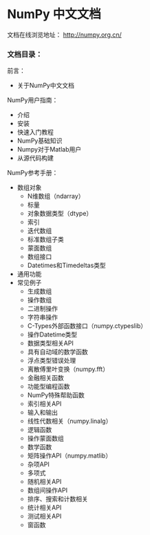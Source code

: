 # NumPy 中文文档

文档在线浏览地址：
http://numpy.org.cn/

### 文档目录：

前言：

- 关于NumPy中文文档

NumPy用户指南：

- 介绍
- 安装
- 快速入门教程
- NumPy基础知识
- Numpy对于Matlab用户
- 从源代码构建

NumPy参考手册：

- 数组对象
	- N维数组（ndarray）
	- 标量
	- 对象数据类型（dtype）
	- 索引
	- 迭代数组
	- 标准数组子类
	- 蒙面数组
	- 数组接口
	- Datetimes和Timedeltas类型
- 通用功能
- 常见例子
	- 生成数组
	- 操作数组
	- 二进制操作
	- 字符串操作
	- C-Types外部函数接口（numpy.ctypeslib）
	- 操作Datetime类型
	- 数据类型相关API
	- 具有自动域的数学函数
	- 浮点类型错误处理
	- 离散傅里叶变换（numpy.fft）
	- 金融相关函数
	- 功能型编程函数
	- NumPy特殊帮助函数
	- 索引相关API
	- 输入和输出
	- 线性代数相关（numpy.linalg）
	- 逻辑函数
	- 操作蒙面数组
	- 数学函数
	- 矩阵操作API（numpy.matlib）
	- 杂项API
	- 多项式
	- 随机相关API
	- 数组间操作API
	- 排序、搜索和计数相关
	- 统计相关API
	- 测试相关API
	- 窗函数